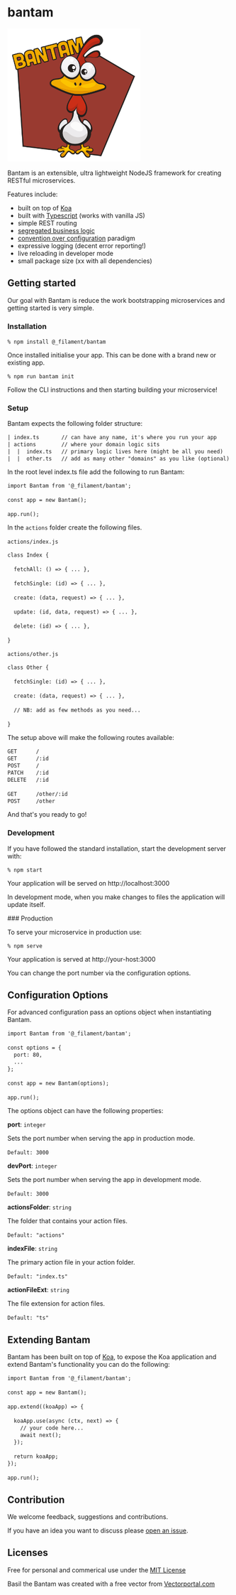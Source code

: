 # bantam

<img src="https://raw.githubusercontent.com/FilamentSolutions/bantam/master/logo/logo.png" width="300">

Bantam is an extensible, ultra lightweight NodeJS framework for creating RESTful microservices.

Features include:
- built on top of [Koa](https://github.com/koajs/koa)
- built with [Typescript](https://github.com/microsoft/TypeScript) (works with vanilla JS)
- simple REST routing
- [segregated business logic](https://en.wikipedia.org/wiki/Separation_of_concerns)
- [convention over configuration](https://en.wikipedia.org/wiki/Convention_over_configuration) paradigm
- expressive logging (decent error reporting!)
- live reloading in developer mode
- small package size (xx with all dependencies)


## Getting started

Our goal with Bantam is reduce the work bootstrapping microservices and getting started is very simple.


### Installation

```
% npm install @_filament/bantam
```

Once installed initialise your app. This can be done with a brand new or existing app.

```
% npm run bantam init
```

Follow the CLI instructions and then starting building your microservice!


### Setup

Bantam expects the following folder structure:

```
| index.ts       // can have any name, it's where you run your app
| actions        // where your domain logic sits
|  |  index.ts   // primary logic lives here (might be all you need)
|  |  other.ts   // add as many other "domains" as you like (optional)
```

In the root level index.ts file add the following to run Bantam:

```
import Bantam from '@_filament/bantam';

const app = new Bantam();

app.run();
```

In the `actions` folder create the following files.

`actions/index.js`
```
class Index {

  fetchAll: () => { ... },

  fetchSingle: (id) => { ... },

  create: (data, request) => { ... },

  update: (id, data, request) => { ... },

  delete: (id) => { ... },

}
```

`actions/other.js`
```
class Other {

  fetchSingle: (id) => { ... },

  create: (data, request) => { ... },

  // NB: add as few methods as you need...

}
```

The setup above will make the following routes available:

```
GET      /
GET      /:id
POST     /
PATCH    /:id
DELETE   /:id

GET      /other/:id
POST     /other
```

And that's you ready to go!


### Development

If you have followed the standard installation, start the development server with:

```
% npm start
```

Your application will be served on http://localhost:3000

In development mode, when you make changes to files the application will update itself.


### Production

To serve your microservice in production use:

```
% npm serve
```

Your application is served at http://your-host:3000

You can change the port number via the configuration options.


## Configuration Options

For advanced configuration pass an options object when instantiating Bantam.

```
import Bantam from '@_filament/bantam';

const options = {
  port: 80,
  ...
};

const app = new Bantam(options);

app.run();
```

The options object can have the following properties:

**port**: `integer`

Sets the port number when serving the app in production mode.

`Default: 3000`

**devPort**: `integer`

Sets the port number when serving the app in development mode.

`Default: 3000`

**actionsFolder**: `string`

The folder that contains your action files.

`Default: "actions"`

**indexFile**: `string`

The primary action file in your action folder.

`Default: "index.ts"`

**actionFileExt**: `string`

The file extension for action files.

`Default: "ts"`


## Extending Bantam

Bantam has been built on top of [Koa](https://github.com/koajs/koa), to expose the Koa application and extend Bantam's functionality you can do the following:

```
import Bantam from '@_filament/bantam';

const app = new Bantam();

app.extend((koaApp) => {

  koaApp.use(async (ctx, next) => {
    // your code here...
    await next();
  });

  return koaApp;
});

app.run();
```


## Contribution

We welcome feedback, suggestions and contributions.

If you have an idea you want to discuss please [open an issue](https://github.com/FilamentSolutions/bantam/issues/new).


## Licenses

Free for personal and commerical use under the [MIT License](https://github.com/FilamentSolutions/bantam/blob/master/LICENSE.md)

Basil the Bantam was created with a free vector from [Vectorportal.com](https://vectorportal.com)
